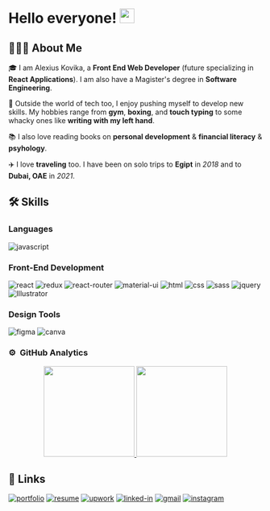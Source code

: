 # Hello everyone! <img src="https://media.giphy.com/media/hvRJCLFzcasrR4ia7z/giphy.gif" width="29px">

## 👨🏻‍💻 About Me

🎓 I am Alexius Kovika, a **Front End Web Developer** (future specializing in **React Applications**). I am also have a Magister's degree in **Software Engineering**.

🥊 Outside the world of tech too, I enjoy pushing myself to develop new skills. My hobbies range from **gym**, **boxing**, and **touch typing** to some whacky ones like **writing with my left hand**.

📚 I also love reading books on **personal development** & **financial literacy** & **psyhology**. 

✈️ I love **traveling** too. I have been on solo trips to **Egipt** in _2018_ and to **Dubai, OAE** in _2021_.

## 🛠️ Skills

### Languages

![javascript](https://img.shields.io/badge/JavaScript-323330?style=for-the-badge&logo=javascript&logoColor=F7DF1E)

### Front-End Development

![react](https://img.shields.io/badge/React-20232A?style=for-the-badge&logo=react&logoColor=61DAFB)
![redux](https://img.shields.io/badge/Redux-593D88?style=for-the-badge&logo=redux&logoColor=white)
![react-router](https://img.shields.io/badge/React_Router-CA4245?style=for-the-badge&logo=react-router&logoColor=white)
![material-ui](https://img.shields.io/badge/Material_UI-0081CB?style=for-the-badge&logo=mui&logoColor=white)
![html](https://img.shields.io/badge/HTML5-E34F26?style=for-the-badge&logo=html5&logoColor=white)
![css](https://img.shields.io/badge/CSS3-1572B6?style=for-the-badge&logo=css3&logoColor=white)
![sass](https://img.shields.io/badge/SASS-CC6699?style=for-the-badge&logo=sass&logoColor=white)
![jquery](https://img.shields.io/badge/jQuery-0769AD?style=for-the-badge&logo=jquery&logoColor=white)
![Illustrator](https://img.shields.io/badge/-Illustrator-05122A?style=for-the-badge&logo=adobe-illustrator=white)

### Design Tools

![figma](https://img.shields.io/badge/figma-000000?style=for-the-badge&logo=figma&logoColor=white)
![canva](https://img.shields.io/badge/canva-00C4CC?style=for-the-badge&logo=canva&logoColor=white)

### ⚙️ &nbsp;GitHub Analytics

<p align="center">
<a href="https://github.com/AlexiusKovika">
  <img height="180em" src="https://github-readme-stats-eight-theta.vercel.app/api?username=AlexiusKovika&show_icons=true&theme=dracula&include_all_commits=true&count_private=true"/>
  <img height="180em" src="https://github-readme-stats-eight-theta.vercel.app/api/top-langs/?username=AlexiusKovika&layout=compact&langs_count=8&theme=dracula"/>
</a>
</p>

## 🔗 Links

[![portfolio](https://img.shields.io/badge/Portfolio-5340ff?style=for-the-badge&logo=Google-chrome&logoColor=white)](https://)
[![resume](https://img.shields.io/badge/Resume-4285F4?style=for-the-badge&logo=read-the-docs&logoColor=white)](https://)
[![upwork](https://img.shields.io/badge/Upwork-6FDA44?style=for-the-badge&logo=Upwork&logoColor=white)](https://www.upwork.com/freelancers/~011ab66a510025f944)
[![linked-in](https://img.shields.io/badge/Linked_In-0077B5?style=for-the-badge&logo=LinkedIn&logoColor=white)](https://www.linkedin.com/in/alexey-kovika/)
[![gmail](https://img.shields.io/badge/Gmail-D14836?style=for-the-badge&logo=Gmail&logoColor=white)](mailto:kae19hazi@gmail.com)
[![instagram](https://img.shields.io/badge/Instagram-E4405F?style=for-the-badge&logo=instagram&logoColor=white)](https://www.instagram.com/alexiusmur/)
